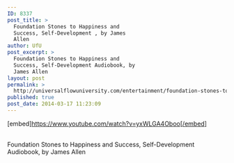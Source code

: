 ```yaml
---
ID: 8337
post_title: >
  Foundation Stones to Happiness and
  Success, Self-Development , by James
  Allen
author: UfU
post_excerpt: >
  Foundation Stones to Happiness and
  Success, Self-Development Audiobook, by
  James Allen
layout: post
permalink: >
  http://universalflowuniversity.com/entertainment/foundation-stones-to-happiness-and-success-self-development-by-james-allen/
published: true
post_date: 2014-03-17 11:23:09
---
```

[embed]https://www.youtube.com/watch?v=yxWLGA4Oboo[/embed]</br></br>
<p>Foundation Stones to Happiness and Success, Self-Development Audiobook, by James Allen</p>